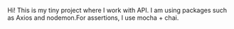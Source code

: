 Hi! This is my tiny project where I work with API. I am using packages such as Axios and nodemon.For assertions, I use mocha + chai.
